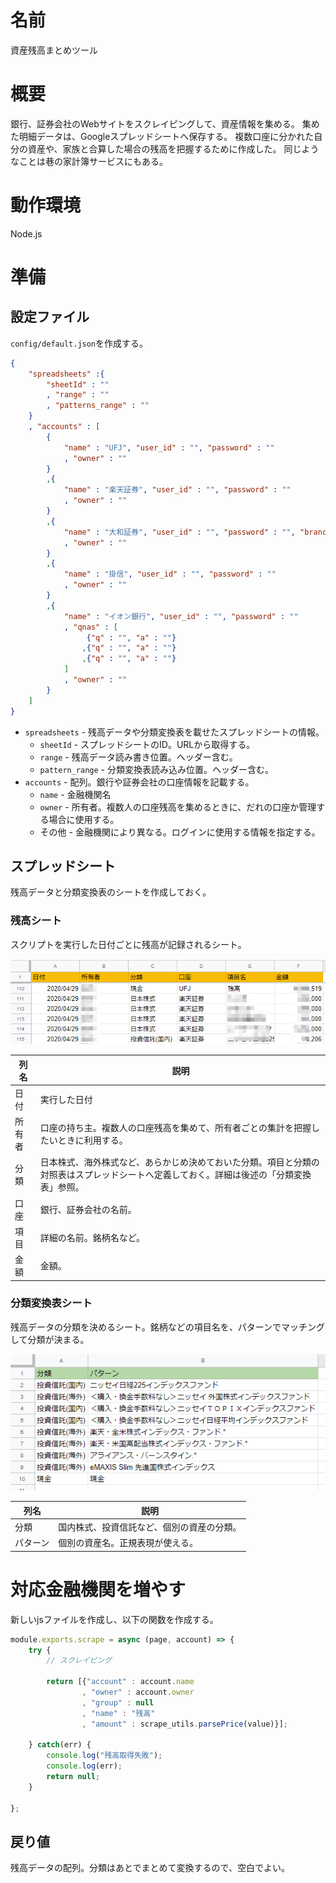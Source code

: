 # 名前
資産残高まとめツール

# 概要
銀行、証券会社のWebサイトをスクレイピングして、資産情報を集める。
集めた明細データは、Googleスプレッドシートへ保存する。
複数口座に分かれた自分の資産や、家族と合算した場合の残高を把握するために作成した。
同じようなことは巷の家計簿サービスにもある。

# 動作環境
Node.js

# 準備

## 設定ファイル
`config/default.json`を作成する。

```json
{
    "spreadsheets" :{
        "sheetId" : ""
        , "range" : ""
        , "patterns_range" : ""
    }
	, "accounts" : [
		{
            "name" : "UFJ", "user_id" : "", "password" : ""
            , "owner" : ""
		}
        ,{
            "name" : "楽天証券", "user_id" : "", "password" : ""
            , "owner" : ""
        }
		,{
			"name" : "大和証券", "user_id" : "", "password" : "", "branch" : ""
            , "owner" : ""
		}
		,{
			"name" : "掛信", "user_id" : "", "password" : ""
            , "owner" : ""
		}
		,{
            "name" : "イオン銀行", "user_id" : "", "password" : ""
            , "qnas" : [
                 {"q" : "", "a" : ""}
                ,{"q" : "", "a" : ""}
                ,{"q" : "", "a" : ""}
            ]
            , "owner" : ""
		}
	]
}
```

* `spreadsheets` - 残高データや分類変換表を載せたスプレッドシートの情報。
  * `sheetId` - スプレッドシートのID。URLから取得する。
  * `range` - 残高データ読み書き位置。ヘッダー含む。
  * `pattern_range` - 分類変換表読み込み位置。ヘッダー含む。
* `accounts` - 配列。銀行や証券会社の口座情報を記載する。
  * `name` - 金融機関名
  * `owner` - 所有者。複数人の口座残高を集めるときに、だれの口座か管理する場合に使用する。
  * その他 - 金融機関により異なる。ログインに使用する情報を指定する。

## スプレッドシート
残高データと分類変換表のシートを作成しておく。

### 残高シート
スクリプトを実行した日付ごとに残高が記録されるシート。

![](./docs/image02.png)

|列名|説明|
|---|---|
|日付|実行した日付|
|所有者|口座の持ち主。複数人の口座残高を集めて、所有者ごとの集計を把握したいときに利用する。|
|分類|日本株式、海外株式など、あらかじめ決めておいた分類。項目と分類の対照表はスプレッドシートへ定義しておく。詳細は後述の「分類変換表」参照。|
|口座|銀行、証券会社の名前。|
|項目|詳細の名前。銘柄名など。|
|金額|金額。|

### 分類変換表シート
残高データの分類を決めるシート。銘柄などの項目名を、パターンでマッチングして分類が決まる。

![](./docs/image01.PNG)

|列名|説明|
|---|---|
|分類|国内株式、投資信託など、個別の資産の分類。|
|パターン|個別の資産名。正規表現が使える。|

# 対応金融機関を増やす
新しいjsファイルを作成し、以下の関数を作成する。

```javascript
module.exports.scrape = async (page, account) => {
	try {
        // スクレイピング
		
		return [{"account" : account.name
				, "owner" : account.owner
				, "group" : null
				, "name" : "残高"
				, "amount" : scrape_utils.parsePrice(value)}];

	} catch(err) {
		console.log("残高取得失敗");
		console.log(err);
		return null;
	}

};

```

## 戻り値
残高データの配列。分類はあとでまとめて変換するので、空白でよい。
